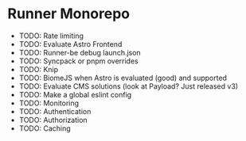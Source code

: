 # Runner Monorepo

- TODO: Rate limiting
- TODO: Evaluate Astro Frontend
- TODO: Runner-be debug launch.json
- TODO: Syncpack or pnpm overrides
- TODO: Knip
- TODO: BiomeJS when Astro is evaluated (good) and supported
- TODO: Evaluate CMS solutions (look at Payload? Just released v3)
- TODO: Make a global eslint config
- TODO: Monitoring
- TODO: Authentication
- TODO: Authorization
- TODO: Caching
